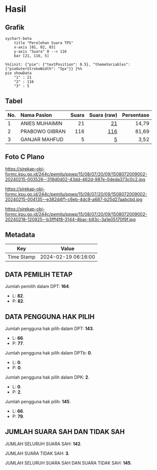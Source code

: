 # Hasil

## Grafik

```mermaid
xychart-beta
    title "Perolehan Suara TPS"
    x-axis [01, 02, 03]
    y-axis "Suara" 0 --> 116
    bar [21, 116, 5]
```

```mermaid
%%{init: {"pie": {"textPosition": 0.5}, "themeVariables": {"pieOuterStrokeWidth": "5px"}} }%%
pie showData
    "1" : 21
    "2" : 116
    "3" : 5
```

## Tabel

| No. | Nama Paslon    | Suara | Suara (raw) | Persentase |
|:--- |:-------------- | -----:| -----------:| ----------:|
| 1   | ANIES MUHAIMIN | 21    | [21][p-1]   | 14,79      |
| 2   | PRABOWO GIBRAN | 116   | [116][p-2]  | 81,69      |
| 3   | GANJAR MAHFUD  | 5     | [5][p-3]    | 3,52       |


[p-1]: https://github.com/gigit-pemilu/pemilu-2024-15-jambi/blob/main/pilpres/hitung-suara/sub/15-jambi/sub/08-bungo/sub/07-limbur-lubuk-mengkuang/sub/2009-lbk-tanah-terban/sub/002-tps/sub/paslon-1.txt
[p-2]: https://github.com/gigit-pemilu/pemilu-2024-15-jambi/blob/main/pilpres/hitung-suara/sub/15-jambi/sub/08-bungo/sub/07-limbur-lubuk-mengkuang/sub/2009-lbk-tanah-terban/sub/002-tps/sub/paslon-2.txt
[p-3]: https://github.com/gigit-pemilu/pemilu-2024-15-jambi/blob/main/pilpres/hitung-suara/sub/15-jambi/sub/08-bungo/sub/07-limbur-lubuk-mengkuang/sub/2009-lbk-tanah-terban/sub/002-tps/sub/paslon-3.txt

## Foto C Plano

https://sirekap-obj-formc.kpu.go.id/244c/pemilu/ppwp/15/08/07/20/09/1508072009002-20240215-003526--319d0d02-43dd-462d-987e-0deda373c0c2.jpg

https://sirekap-obj-formc.kpu.go.id/244c/pemilu/ppwp/15/08/07/20/09/1508072009002-20240215-004135--e382d4f1-c6eb-4dc9-a687-b25d27aabcbd.jpg

https://sirekap-obj-formc.kpu.go.id/244c/pemilu/ppwp/15/08/07/20/09/1508072009002-20240218-120925--b3fff4f8-3144-4bac-b93c-3a1e05170f9f.jpg


## Metadata

| Key        | Value               |
| ---------- | ------------------- |
| Time Stamp | 2024-02-19 06:16:00 |


## DATA PEMILIH TETAP

Jumlah pemilih dalam DPT: **164**.
 * L: **82**.
 * P: **82**.

## DATA PENGGUNA HAK PILIH

Jumlah pengguna hak pilih dalam DPT: **143**.
 * L: **66**.
 * P: **77**.

Jumlah pengguna hak pilih dalam DPTb: **0**.
 * L: **0**.
 * P: **0**.

Jumlah pengguna hak pilih dalam DPK: **2**.
 * L: **0**.
 * P: **2**.

Jumlah pengguna hak pilih: **145**.
 * L: **66**.
 * P: **79**.

## JUMLAH SUARA SAH DAN TIDAK SAH

JUMLAH SELURUH SUARA SAH: **142**.

JUMLAH SUARA TIDAK SAH: **3**.

JUMLAH SELURUH SUARA SAH DAN SUARA TIDAK SAH: **145**.


